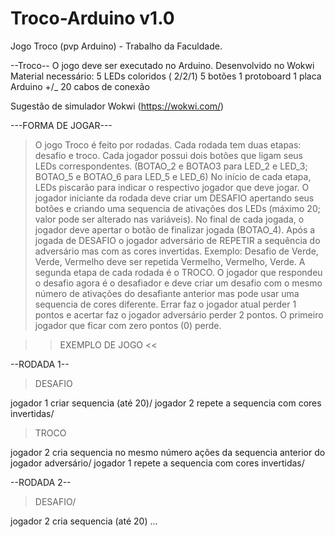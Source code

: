 # Troco-Arduino v1.0
Jogo Troco (pvp Arduino) - Trabalho da Faculdade.

--Troco--
O jogo deve ser executado no Arduino.
Desenvolvido no Wokwi
Material necessário:
5 LEDs coloridos ( 2/2/1)
5 botões 
1 protoboard
1 placa Arduino
+/_ 20 cabos de conexão

Sugestão de simulador Wokwi (https://wokwi.com/)

 ---FORMA DE JOGAR---

> O jogo Troco é feito por rodadas.
> Cada rodada tem duas etapas: desafio e troco.
> Cada jogador possui dois botões que ligam seus LEDs correspondentes. (BOTAO_2 e BOTAO3 para LED_2 e LED_3; BOTAO_5 e BOTAO_6 para LED_5 e LED_6)
> No início de cada etapa, LEDs piscarão para indicar o respectivo jogador que deve jogar.
> O jogador iniciante da rodada deve criar um DESAFIO apertando seus botões e criando uma sequencia de ativações dos LEDs (máximo 20; valor pode ser alterado nas variáveis).
> No final de cada jogada, o jogador deve apertar o botão de finalizar jogada (BOTAO_4).
> Após a jogada de DESAFIO o jogador adversário de REPETIR a sequência do adversário mas com as cores invertidas. Exemplo: Desafio de Verde, Verde, Vermelho deve ser repetida Vermelho, Vermelho, Verde.
> A segunda etapa de cada rodada é o TROCO. 
> O jogador que respondeu o desafio agora é o desafiador e deve criar um desafio com o mesmo número de ativações do desafiante anterior mas pode usar uma sequencia de cores diferente.
> Errar faz o jogador atual perder 1 pontos e acertar faz o jogador adversário perder 2 pontos. 
> O primeiro jogador que ficar com zero pontos (0) perde.

  >>  EXEMPLO DE JOGO  <<

--RODADA 1--

>DESAFIO
>
jogador 1 criar sequencia (até 20)/
jogador 2 repete a sequencia com cores invertidas/

>TROCO
>
jogador 2 cria sequencia no mesmo número ações da sequencia anterior do jogador adversário/
jogador 1 repete a sequencia com cores invertidas/

--RODADA 2--

>DESAFIO/
>
jogador 2 cria sequencia (até 20)
...
